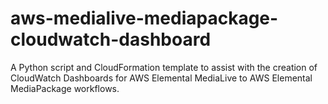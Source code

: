 # aws-medialive-mediapackage-cloudwatch-dashboard
A Python script and CloudFormation template to assist with the creation of CloudWatch Dashboards for AWS Elemental MediaLive to AWS Elemental MediaPackage workflows.
